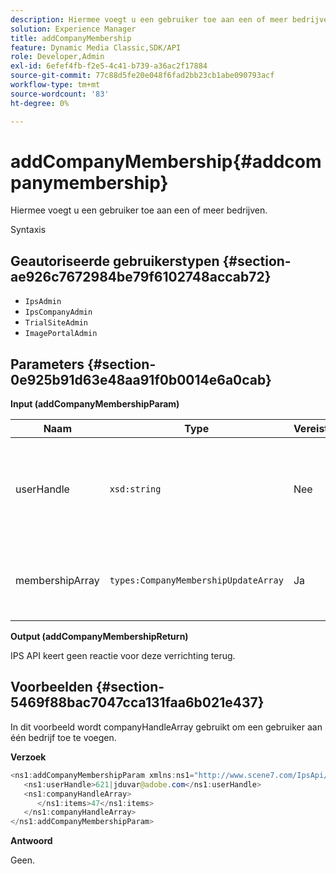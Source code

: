 ```yaml
---
description: Hiermee voegt u een gebruiker toe aan een of meer bedrijven.
solution: Experience Manager
title: addCompanyMembership
feature: Dynamic Media Classic,SDK/API
role: Developer,Admin
exl-id: 6efef4fb-f2e5-4c41-b739-a36ac2f17884
source-git-commit: 77c88d5fe20e048f6fad2bb23cb1abe090793acf
workflow-type: tm+mt
source-wordcount: '83'
ht-degree: 0%

---
```


# addCompanyMembership{#addcompanymembership}

Hiermee voegt u een gebruiker toe aan een of meer bedrijven.

Syntaxis

## Geautoriseerde gebruikerstypen {#section-ae926c7672984be79f6102748accab72}

* `IpsAdmin`
* `IpsCompanyAdmin`
* `TrialSiteAdmin`
* `ImagePortalAdmin`

## Parameters {#section-0e925b91d63e48aa91f0b0014e6a0cab}

**Input (addCompanyMembershipParam)**

| Naam | Type | Vereist | Beschrijving |
|---|---|---|---|
| userHandle | `xsd:string` | Nee | De handgreep voor de gebruiker wiens lidmaatschap u wilt toevoegen. |
| membershipArray | `types:CompanyMembershipUpdateArray` | Ja | Een array van bedrijven waaraan u de gebruiker toevoegt. |

**Output (addCompanyMembershipReturn)**

IPS API keert geen reactie voor deze verrichting terug.

## Voorbeelden {#section-5469f88bac7047cca131faa6b021e437}

In dit voorbeeld wordt companyHandleArray gebruikt om een gebruiker aan één bedrijf toe te voegen.

**Verzoek**

```java
<ns1:addCompanyMembershipParam xmlns:ns1="http://www.scene7.com/IpsApi/xsd">
   <ns1:userHandle>621|jduvar@adobe.com</ns1:userHandle>
   <ns1:companyHandleArray>
      </ns1:items>47</ns1:items>
   </ns1:companyHandleArray>
</ns1:addCompanyMembershipParam>
```

**Antwoord**

Geen.
